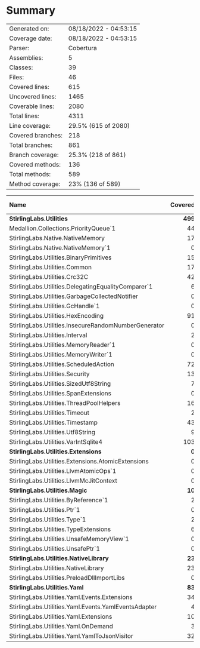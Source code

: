 ﻿# Summary
|||
|:---|:---|
| Generated on: | 08/18/2022 - 04:53:15 |
| Coverage date: | 08/18/2022 - 04:53:15 |
| Parser: | Cobertura |
| Assemblies: | 5 |
| Classes: | 39 |
| Files: | 46 |
| Covered lines: | 615 |
| Uncovered lines: | 1465 |
| Coverable lines: | 2080 |
| Total lines: | 4311 |
| Line coverage: | 29.5% (615 of 2080) |
| Covered branches: | 218 |
| Total branches: | 861 |
| Branch coverage: | 25.3% (218 of 861) |
| Covered methods: | 136 |
| Total methods: | 589 |
| Method coverage: | 23% (136 of 589) |

|**Name**|**Covered**|**Uncovered**|**Coverable**|**Total**|**Line coverage**|**Covered**|**Total**|**Branch coverage**|**Covered**|**Total**|**Method coverage**|
|:---|---:|---:|---:|---:|---:|---:|---:|---:|---:|---:|---:|
|**StirlingLabs.Utilities**|**499**|**717**|**1216**|**4450**|**41%**|**171**|**588**|**29%**|**100**|**361**|**27.7%**|
|Medallion.Collections.PriorityQueue`1|44|120|164|524|26.8%|15|92|16.3%|10|27|37%|
|StirlingLabs.Native.NativeMemory|17|15|32|139|53.1%|2|6|33.3%|8|15|53.3%|
|StirlingLabs.Native.NativeMemory`1|0|11|11|139|0%|0|4|0%|0|9|0%|
|StirlingLabs.Utilities.BinaryPrimitives|15|233|248|1065|6%|11|188|5.8%|9|103|8.7%|
|StirlingLabs.Utilities.Common|17|35|52|244|32.6%|6|16|37.5%|5|17|29.4%|
|StirlingLabs.Utilities.Crc32C|42|4|46|212|91.3%|12|12|100%|5|7|71.4%|
|StirlingLabs.Utilities.DelegatingEqualityComparer`1|6|8|14|34|42.8%|1|8|12.5%|3|5|60%|
|StirlingLabs.Utilities.GarbageCollectedNotifier|0|8|8|29|0%|0|6|0%|0|3|0%|
|StirlingLabs.Utilities.GcHandle`1|0|17|17|72|0%|0|4|0%|0|14|0%|
|StirlingLabs.Utilities.HexEncoding|91|6|97|209|93.8%|21|30|70%|13|16|81.2%|
|StirlingLabs.Utilities.InsecureRandomNumberGenerator|0|11|11|38|0%|0|4|0%|0|5|0%|
|StirlingLabs.Utilities.Interval|2|3|5|30|40%|0|0||2|5|40%|
|StirlingLabs.Utilities.MemoryReader`1|0|8|8|23|0%|0|2|0%|0|2|0%|
|StirlingLabs.Utilities.MemoryWriter`1|0|7|7|20|0%|0|2|0%|0|2|0%|
|StirlingLabs.Utilities.ScheduledAction|72|20|92|232|78.2%|23|32|71.8%|8|10|80%|
|StirlingLabs.Utilities.Security|13|6|19|171|68.4%|4|8|50%|3|4|75%|
|StirlingLabs.Utilities.SizedUtf8String|7|39|46|224|15.2%|0|20|0%|5|27|18.5%|
|StirlingLabs.Utilities.SpanExtensions|0|4|4|25|0%|0|0||0|4|0%|
|StirlingLabs.Utilities.ThreadPoolHelpers|16|0|16|89|100%|5|8|62.5%|5|5|100%|
|StirlingLabs.Utilities.Timeout|2|3|5|30|40%|0|0||2|5|40%|
|StirlingLabs.Utilities.Timestamp|43|30|73|233|58.9%|13|22|59%|14|33|42.4%|
|StirlingLabs.Utilities.Utf8String|9|124|133|407|6.7%|4|64|6.2%|2|37|5.4%|
|StirlingLabs.Utilities.VarIntSqlite4|103|5|108|261|95.3%|54|60|90%|6|6|100%|
|**StirlingLabs.Utilities.Extensions**|**0**|**423**|**423**|**0**|**0%**|**0**|**89**|**0%**|**0**|**46**|**0%**|
|StirlingLabs.Utilities.Extensions.AtomicExtensions|0|36|36|0|0%|0|0||0|36|0%|
|StirlingLabs.Utilities.LlvmAtomicOps`1|0|189|189|0|0%|0|2|0%|0|1|0%|
|StirlingLabs.Utilities.LlvmMcJitContext|0|198|198|0|0%|0|87|0%|0|9|0%|
|**StirlingLabs.Utilities.Magic**|**10**|**120**|**130**|**0**|**7.6%**|**2**|**50**|**4%**|**7**|**97**|**7.2%**|
|StirlingLabs.Utilities.ByReference`1|2|2|4|0|50%|0|0||2|4|50%|
|StirlingLabs.Utilities.Ptr`1|0|45|45|0|0%|0|22|0%|0|32|0%|
|StirlingLabs.Utilities.Type`1|2|20|22|0|9%|0|0||2|22|9%|
|StirlingLabs.Utilities.TypeExtensions|6|0|6|0|100%|2|4|50%|3|3|100%|
|StirlingLabs.Utilities.UnsafeMemoryView`1|0|9|9|0|0%|0|2|0%|0|5|0%|
|StirlingLabs.Utilities.UnsafePtr`1|0|44|44|0|0%|0|22|0%|0|31|0%|
|**StirlingLabs.Utilities.NativeLibrary**|**23**|**157**|**180**|**0**|**12.7%**|**8**|**76**|**10.5%**|**5**|**33**|**15.1%**|
|StirlingLabs.Utilities.NativeLibrary|23|109|132|0|17.4%|8|58|13.7%|5|28|17.8%|
|StirlingLabs.Utilities.PreloadDllImportLibs|0|48|48|0|0%|0|18|0%|0|5|0%|
|**StirlingLabs.Utilities.Yaml**|**83**|**48**|**131**|**0**|**63.3%**|**37**|**58**|**63.7%**|**24**|**52**|**46.1%**|
|StirlingLabs.Utilities.Yaml.Events.Extensions|34|1|35|0|97.1%|21|22|95.4%|6|6|100%|
|StirlingLabs.Utilities.Yaml.Events.YamlEventsAdapter|4|9|13|0|30.7%|0|0||3|9|33.3%|
|StirlingLabs.Utilities.Yaml.Extensions|10|24|34|0|29.4%|2|14|14.2%|4|24|16.6%|
|StirlingLabs.Utilities.Yaml.OnDemand|3|0|3|0|100%|0|0||3|3|100%|
|StirlingLabs.Utilities.Yaml.YamlToJsonVisitor|32|14|46|0|69.5%|14|22|63.6%|8|10|80%|
